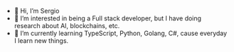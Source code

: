- 👋 Hi, I’m Sergio
- 👀 I’m interested in being a Full stack developer, but I have doing research about AI, blockchains, etc.
- 🌱 I’m currently learning TypeScript, Python, Golang, C#, cause everyday I learn new things.
